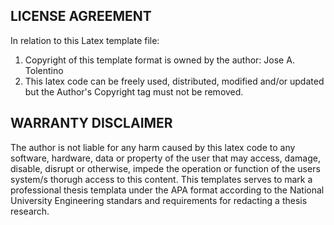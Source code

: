## LICENSE AGREEMENT

In relation to this Latex template file:

1. Copyright of this template format is owned by the author: Jose A. Tolentino
2. This latex code can be freely used, distributed, modified and/or updated but the Author's Copyright tag must not be removed.


## WARRANTY DISCLAIMER

The author is not liable for any harm caused by this latex code to any software, hardware, data or property of the user that may access, damage, disable, disrupt or otherwise, impede the operation or function of the users system/s thorugh access to this content. This templates serves to mark a professional thesis templata under the APA format according to the National University Engineering standars and requirements for redacting a thesis research.

